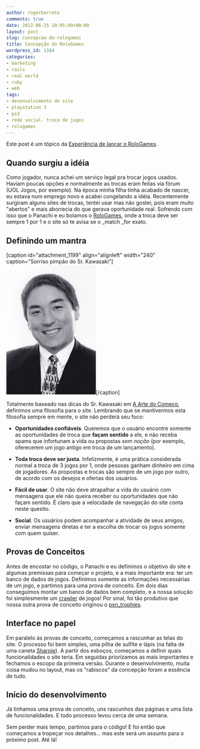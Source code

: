 ```yaml
---
author: rogerbarreto
comments: true
date: 2012-06-25 10:05:09+00:00
layout: post
slug: concepcao-do-rologames
title: Concepção do RoloGames
wordpress_id: 1184
categories:
- marketing
- rails
- real world
- ruby
- web
tags:
- desenvolvimento de site
- playstation 3
- ps3
- rede social. troca de jogos
- rologames
---
```


Este post é um tópico da [Experiência de lançar o RoloGames](http://1up4dev.org/2012/06/a-experiencia-de-lancar-o-rologames/).


## Quando surgiu a idéia


Como jogador, nunca achei um serviço legal pra trocar jogos usados. Haviam poucas opções e normalmente as trocas eram feitas via fórum (UOL Jogos, por exemplo). Na época minha filha tinha acabado de nascer, eu estava num emprego novo e acabei congelando a idéia. Recentemente surgiram alguns sites de trocas, tentei usar mas não gostei, pois eram muito "abertos" e mais aborrecia do que gerava oportunidade real. Sofrendo com isso que o Panachi e eu bolamos o [RoloGames](http://rologames.com.br), onde a troca deve ser sempre 1 por 1 e o site só te avisa se o _match _for exato.


## Definindo um mantra


[caption id="attachment_1199" align="alignleft" width="240" caption="Sorriso pimpão do Sr. Kawasaki"][![A Arte do Começo - The Art of Start](/images/uploads/2012/06/kawasaki-sm.jpg)](http://www.youtube.com/watch?v=VKhEg79xLio)[/caption]

Totalmente baseado nas dicas do Sr. Kawasaki em [A Arte do Começo](http://www.youtube.com/watch?v=VKhEg79xLio), definimos uma filosofia para o site. Lembrando que se mantivermos esta filosofia sempre em mente, o site não perderá seu foco:



	
  * **Oportunidades confiáveis**. Queremos que o usuário encontre somente as oportunidades de troca que **façam sentido** a ele, e não receba spams que infortunam a vida ou propostas _sem noção_ (por exemplo, oferecerem um jogo antigo em troca de um lançamento).

	
  * **Toda troca deve ser justa**. Infelizmente, é uma prática considerada normal a troca de 3 jogos por 1, onde pessoas ganham dinheiro em cima de jogadores. As propostas e trocas são sempre de um jogo por outro, de acordo com os desejos e ofertas dos usuários.

	
  * **Fácil de usar**. O site não deve atrapalhar a vida do usuário com mensagens que ele não queira receber ou oportunidades que não façam sentido. É claro que a velocidade de navegação do site conta neste quesito.

	
  * **Social**. Os usuários podem acompanhar a atividade de seus amigos, enviar mensagens diretas e ter a escolha de trocar os jogos somente com quem quiser.




## Provas de Conceitos


Antes de encostar no código, o Panachi e eu definimos o objetivo do site e algumas premissas para começar o projeto, e a mais importante era: ter um banco de dados de jogos. Definimos somente as informações necessárias de um jogo, e partimos para uma prova de conceito. Em dois dias conseguimos montar um banco de dados bem completo, e a nossa solução foi simplesmente um [crawler](http://1up4dev.org/2011/01/criando-um-webcrawler-de-modo-facil-e-rapido-com-ruby-e-nokogiri/) de jogos! Por sinal, foi tão produtivo que nossa outra prova de conceito originou o [psn_trophies](https://github.com/rogerleite/psn_trophies).


## Interface no papel


Em paralelo às provas de conceito, começamos a rascunhar as telas do site. O processo foi bem simples, uma pilha de sulfite e lápis (na falta de uma caneta [Sharpie](http://37signals.com/svn/posts/466-sketching-with-a-sharpie)). A partir dos esboços, começamos a definir quais funcionalidades o site teria. Em seguidas priorizamos as mais importantes e fechamos o escopo da primeira versão. Durante o desenvolvimento, muita coisa mudou no layout, mas os "rabiscos" da concepção foram a essência de tudo.


## Início do desenvolvimento


Já tinhamos uma prova de conceito, uns rascunhos das páginas e uma lista de funcionalidades. E todo processo levou cerca de uma semana.

Sem perder mais tempo, partimos para o código! E foi então que começamos a tropeçar nos detalhes... mas este será um assunto para o próximo post. Até lá!
